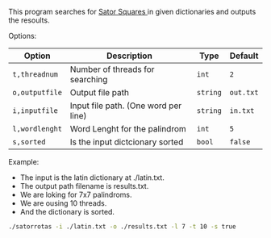 This program searches for <a href="https://en.wikipedia.org/wiki/Sator_Square"> Sator Squares </a> in given dictionaries and outputs the resoults.

Options:

| Option | Description                                              | Type   | Default | 
| ------ | -------------------------------------------------------- | ------ | ------- |
|`t,threadnum`| Number of threads for searching| `int` | `2`
|`o,outputfile`| Output file path| `string` | `out.txt`
|`i,inputfile`| Input file path. (One word per line)| `string` |`in.txt`
|`l,wordlenght`| Word Lenght for the palindrom | `int` | `5`
|`s,sorted`| Is the input dictcionary sorted|`bool` |`false`

Example:
<ul>
<li>The input is the latin dictionary at ./latin.txt.</li>

<li>The output path filename is results.txt.</li>

<li>We are loking for 7x7 palindroms.</li>

<li>We are ousing 10 threads.</li>

<li>And the dictionary is sorted.</li>
</ul>

```sh
./satorrotas -i ./latin.txt -o ./results.txt -l 7 -t 10 -s true
```
